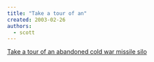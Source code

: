 ```yaml
---
title: "Take a tour of an"
created: 2003-02-26
authors: 
  - scott
---
```


[Take a tour of an abandoned cold war missile silo](http://www.triggur.org/silo/)
